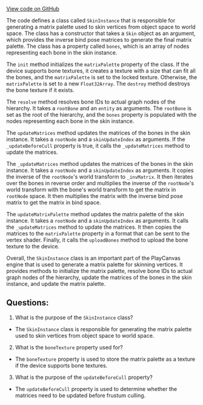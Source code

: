 [View code on GitHub](https://github.com/playcanvas/engine/src/scene/skin-instance.js)

The code defines a class called `SkinInstance` that is responsible for generating a matrix palette used to skin vertices from object space to world space. The class has a constructor that takes a `Skin` object as an argument, which provides the inverse bind pose matrices to generate the final matrix palette. The class has a property called `bones`, which is an array of nodes representing each bone in the skin instance. 

The `init` method initializes the `matrixPalette` property of the class. If the device supports bone textures, it creates a texture with a size that can fit all the bones, and the `matrixPalette` is set to the locked texture. Otherwise, the `matrixPalette` is set to a new `Float32Array`. The `destroy` method destroys the bone texture if it exists.

The `resolve` method resolves bone IDs to actual graph nodes of the hierarchy. It takes a `rootBone` and an `entity` as arguments. The `rootBone` is set as the root of the hierarchy, and the `bones` property is populated with the nodes representing each bone in the skin instance.

The `updateMatrices` method updates the matrices of the bones in the skin instance. It takes a `rootNode` and a `skinUpdateIndex` as arguments. If the `_updateBeforeCull` property is true, it calls the `_updateMatrices` method to update the matrices.

The `_updateMatrices` method updates the matrices of the bones in the skin instance. It takes a `rootNode` and a `skinUpdateIndex` as arguments. It copies the inverse of the `rootNode`'s world transform to `_invMatrix`. It then iterates over the bones in reverse order and multiplies the inverse of the `rootNode`'s world transform with the bone's world transform to get the matrix in `rootNode` space. It then multiplies the matrix with the inverse bind pose matrix to get the matrix in bind space.

The `updateMatrixPalette` method updates the matrix palette of the skin instance. It takes a `rootNode` and a `skinUpdateIndex` as arguments. It calls the `_updateMatrices` method to update the matrices. It then copies the matrices to the `matrixPalette` property in a format that can be sent to the vertex shader. Finally, it calls the `uploadBones` method to upload the bone texture to the device.

Overall, the `SkinInstance` class is an important part of the PlayCanvas engine that is used to generate a matrix palette for skinning vertices. It provides methods to initialize the matrix palette, resolve bone IDs to actual graph nodes of the hierarchy, update the matrices of the bones in the skin instance, and update the matrix palette.
## Questions: 
 1. What is the purpose of the `SkinInstance` class?
- The `SkinInstance` class is responsible for generating the matrix palette used to skin vertices from object space to world space.

2. What is the `boneTexture` property used for?
- The `boneTexture` property is used to store the matrix palette as a texture if the device supports bone textures.

3. What is the purpose of the `updateBeforeCull` property?
- The `updateBeforeCull` property is used to determine whether the matrices need to be updated before frustum culling.